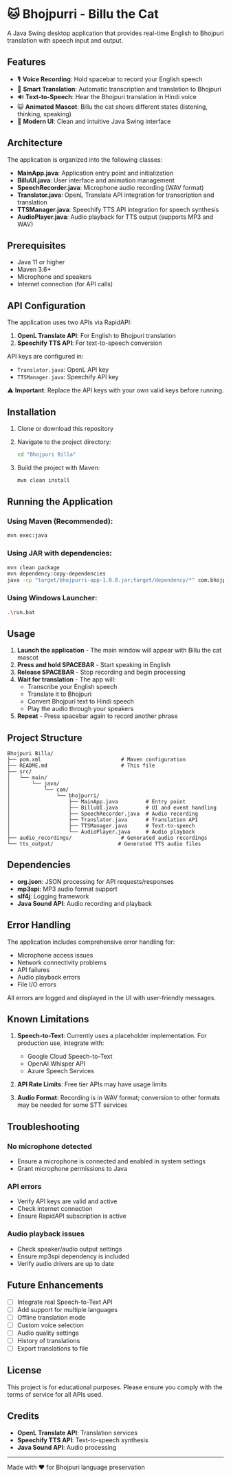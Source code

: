 # 🐱 Bhojpurri - Billu the Cat

A Java Swing desktop application that provides real-time English to Bhojpuri translation with speech input and output.

## Features

- 🎙️ **Voice Recording**: Hold spacebar to record your English speech
- 🧠 **Smart Translation**: Automatic transcription and translation to Bhojpuri
- 🔊 **Text-to-Speech**: Hear the Bhojpuri translation in Hindi voice
- 😺 **Animated Mascot**: Billu the cat shows different states (listening, thinking, speaking)
- 🎨 **Modern UI**: Clean and intuitive Java Swing interface

## Architecture

The application is organized into the following classes:

- **MainApp.java**: Application entry point and initialization
- **BilluUI.java**: User interface and animation management
- **SpeechRecorder.java**: Microphone audio recording (WAV format)
- **Translator.java**: OpenL Translate API integration for transcription and translation
- **TTSManager.java**: Speechify TTS API integration for speech synthesis
- **AudioPlayer.java**: Audio playback for TTS output (supports MP3 and WAV)

## Prerequisites

- Java 11 or higher
- Maven 3.6+
- Microphone and speakers
- Internet connection (for API calls)

## API Configuration

The application uses two APIs via RapidAPI:

1. **OpenL Translate API**: For English to Bhojpuri translation
2. **Speechify TTS API**: For text-to-speech conversion

API keys are configured in:
- `Translator.java`: OpenL API key
- `TTSManager.java`: Speechify API key

⚠️ **Important**: Replace the API keys with your own valid keys before running.

## Installation

1. Clone or download this repository
2. Navigate to the project directory:
   ```bash
   cd "Bhojpuri Billa"
   ```

3. Build the project with Maven:
   ```bash
   mvn clean install
   ```

## Running the Application

### Using Maven (Recommended):
```bash
mvn exec:java
```

### Using JAR with dependencies:
```bash
mvn clean package
mvn dependency:copy-dependencies
java -cp "target/bhojpurri-app-1.0.0.jar;target/dependency/*" com.bhojpurri.MainApp
```

### Using Windows Launcher:
```bash
.\run.bat
```

## Usage

1. **Launch the application** - The main window will appear with Billu the cat mascot
2. **Press and hold SPACEBAR** - Start speaking in English
3. **Release SPACEBAR** - Stop recording and begin processing
4. **Wait for translation** - The app will:
   - Transcribe your English speech
   - Translate it to Bhojpuri
   - Convert Bhojpuri text to Hindi speech
   - Play the audio through your speakers
5. **Repeat** - Press spacebar again to record another phrase

## Project Structure

```
Bhojpuri Billa/
├── pom.xml                          # Maven configuration
├── README.md                        # This file
├── src/
│   └── main/
│       └── java/
│           └── com/
│               └── bhojpurri/
│                   ├── MainApp.java         # Entry point
│                   ├── BilluUI.java         # UI and event handling
│                   ├── SpeechRecorder.java  # Audio recording
│                   ├── Translator.java      # Translation API
│                   ├── TTSManager.java      # Text-to-speech
│                   └── AudioPlayer.java     # Audio playback
├── audio_recordings/                # Generated audio recordings
└── tts_output/                     # Generated TTS audio files
```

## Dependencies

- **org.json**: JSON processing for API requests/responses
- **mp3spi**: MP3 audio format support
- **slf4j**: Logging framework
- **Java Sound API**: Audio recording and playback

## Error Handling

The application includes comprehensive error handling for:
- Microphone access issues
- Network connectivity problems
- API failures
- Audio playback errors
- File I/O errors

All errors are logged and displayed in the UI with user-friendly messages.

## Known Limitations

1. **Speech-to-Text**: Currently uses a placeholder implementation. For production use, integrate with:
   - Google Cloud Speech-to-Text
   - OpenAI Whisper API
   - Azure Speech Services

2. **API Rate Limits**: Free tier APIs may have usage limits

3. **Audio Format**: Recording is in WAV format; conversion to other formats may be needed for some STT services

## Troubleshooting

### No microphone detected
- Ensure a microphone is connected and enabled in system settings
- Grant microphone permissions to Java

### API errors
- Verify API keys are valid and active
- Check internet connection
- Ensure RapidAPI subscription is active

### Audio playback issues
- Check speaker/audio output settings
- Ensure mp3spi dependency is included
- Verify audio drivers are up to date

## Future Enhancements

- [ ] Integrate real Speech-to-Text API
- [ ] Add support for multiple languages
- [ ] Offline translation mode
- [ ] Custom voice selection
- [ ] Audio quality settings
- [ ] History of translations
- [ ] Export translations to file

## License

This project is for educational purposes. Please ensure you comply with the terms of service for all APIs used.

## Credits

- **OpenL Translate API**: Translation services
- **Speechify TTS API**: Text-to-speech synthesis
- **Java Sound API**: Audio processing

---

Made with ❤️ for Bhojpuri language preservation

